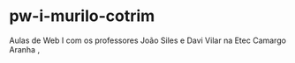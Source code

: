 # pw-i-murilo-cotrim
Aulas de Web I com os professores João Siles e Davi Vilar na Etec Camargo Aranha
,